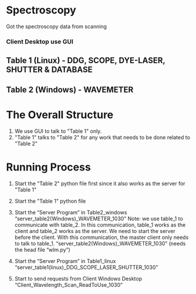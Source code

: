 # Spectroscopy
Got the spectroscopy data from scanning 

### Client Desktop use GUI
## Table 1 (Linux) - DDG, SCOPE, DYE-LASER, SHUTTER & DATABASE
## Table 2 (Windows) - WAVEMETER

# The Overall Structure
1. We use GUI to talk to "Table 1" only.
2. "Table 1" talks to "Table 2" for any work that needs to be done related to "Table 2"

# Running Process
1. Start the "Table 2" python file first since it also works as the server for "Table 1"
2. Start the "Table 1" python file
   
1. Start the “Server Program” in Table2_windows
    “server_table2(Windows)_WAVEMETER_1030”
    Note: we use table_1 to communicate with table_2. In this communication, table_1 works as the client and table_2 works as the server. We need to start the server before the client.
With this communication, the master client only needs to talk to table_1.
“server_table2(Windows)_WAVEMETER_1030”
(needs the head file “wlm.py”)

2. Start the “Server Program” in Table1_linux
“server_table1(linux)_DDG_SCOPE_LASER_SHUTTER_1030”

3. Start to send requests from Client Windows Desktop
“Client_Wavelength_Scan_ReadToUse_1030”



